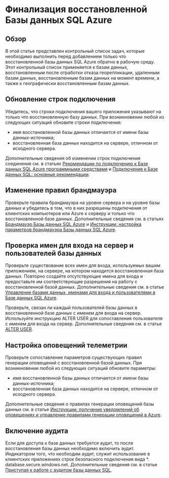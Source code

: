 <properties
   pageTitle="Финализация восстановленной Базы данных SQL Azure"
   description="Восстановление на момент времени, база данных SQL Microsoft Azure, восстановление базы данных, восстановление базы данных, портал управления Azure, портал Azure"
   services="sql-database"
   documentationCenter=""
   authors="elfisher"
   manager="jeffreyg"
   editor=""/>

<tags
   ms.service="sql-database"
   ms.devlang="NA"
   ms.topic="article"
   ms.tgt_pltfrm="NA"
   ms.workload="storage-backup-recovery"
   ms.date="07/30/2015"
   ms.author="elfish"/>

# Финализация восстановленной Базы данных SQL Azure

## Обзор

В этой статье представлен контрольный список задач, которые необходимо выполнить перед добавлением только что восстановленной базы данных SQL Azure обратно в рабочую среду. Этот контрольный список применяется к базам данных, восстановленным после отработки отказа георепликации, удаленным базам данных, восстановленным базам данных на момент времени, а также к географически восстановленным базам данных.

## Обновление строк подключения

Убедитесь, что строки подключения вашего приложения указывают на только что восстановленную базу данных. При возникновении любой из следующих ситуаций обновите строки подключения:

  + имя восстановленной базы данных отличается от имени базы данных-источника;
  + восстановленная база данных находится на сервере, отличном от исходного сервера.

Дополнительные сведения об изменении строк подключения соединения см. в статьях [Рекомендации по подключению к Базе данных SQL Azure программными средствами](https://msdn.microsoft.com/library/azure/ee336282.aspx) и [Подключение к Базе данных SQL: основные рекомендации](sql-database-connect-central-recommendations.md).
 
## Изменение правил брандмауэра
Проверьте правила брандмауэра на уровне сервера и на уровне базы данных и убедитесь в том, что в них разрешены подключения от клиентских компьютеров или Azure к серверу и только что восстановленной базе данных. Дополнительные сведения см. в статьях [Брандмауэр Базы данных SQL Azure](https://msdn.microsoft.com/library/azure/ee621782.aspx) и [Инструкции: настройка параметров брандмауэра Базы данных SQL Azure](https://msdn.microsoft.com/library/azure/jj553530.aspx).

## Проверка имен для входа на сервер и пользователей базы данных

Проверьте существование всех имен для входа, используемых вашим приложением, на сервере, на котором находится восстановленная база данных. Повторно создайте отсутствующие имена для входа и предоставьте им соответствующие разрешения на работу с восстановленной базой данных. Дополнительные сведения см. в статье [Управление базами данных, именами для входа и пользователями в Базе данных SQL Azure](https://msdn.microsoft.com/library/azure/ee336235.aspx).

Проверьте, связан ли каждый пользователей базы данных в восстановленной базе данных с именем для входа на сервер. Используйте инструкцию ALTER USER для сопоставления пользователя с именем для входа на сервер. Дополнительные сведения см. в статье [ALTER USER](http://go.microsoft.com/fwlink/?LinkId=397486).


## Настройка оповещений телеметрии

Проверьте сопоставление параметров существующих правил генерации оповещений с восстановленной базой данных. При возникновении любой из следующих ситуаций обновите параметры:

  + имя восстановленной базы данных отличается от имени базы данных-источника;
  + восстановленная база данных находится на сервере, отличном от исходного сервера.

Дополнительные сведения о правилах генерации оповещений базы данных см. в статье [Инструкции: получение уведомлений об оповещениях и управление правилами генерации оповещений в Azure](https://msdn.microsoft.com/library/azure/dn306638.aspx).


## Включение аудита

Если для доступа к базе данных требуется аудит, то после восстановления базы данных необходимо включить аудит. Индикатором того, что необходим аудит, служит использование в клиентских приложениях строк безопасного подключения вида *. database.secure.windows.net. Дополнительные сведения см. в статье [Приступая к работе с аудитом базы данных SQL](sql-database-auditing-get-started.md).
 

<!---HONumber=August15_HO6-->
